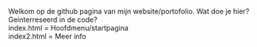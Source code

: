 Welkom op de github pagina van mijn website/portofolio.
Wat doe je hier?
Geinterreseerd in de code? <br>
index.html = Hoofdmenu/startpagina
<br>
index2.html = Meer info
